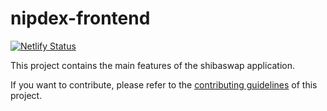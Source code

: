 # nipdex-frontend

[![Netlify Status](https://api.netlify.com/api/v1/badges/7bebf1a3-be7b-4165-afd1-446256acd5e3/deploy-status)](https://app.netlify.com/sites/pancake-prod/deploys)

This project contains the main features of the shibaswap application.

If you want to contribute, please refer to the [contributing guidelines](./CONTRIBUTING.md) of this project.

